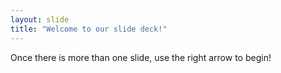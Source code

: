 ```yaml
---
layout: slide
title: "Welcome to our slide deck!"
---
```


Once there is more than one slide, use the right arrow to begin!
